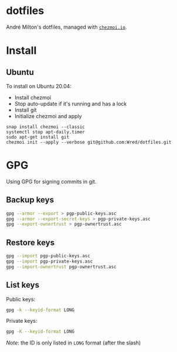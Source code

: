 # dotfiles
André Milton's dotfiles, managed with [`chezmoi.io`](https://chezmoi.io/).

# Install

## Ubuntu
To install on Ubuntu 20.04:

- Install chezmoi
- Stop auto-update if it's running and has a lock
- Install git
- Initialize chezmoi and apply

```
snap install chezmoi --classic
systemctl stop apt-daily.timer
sudo apt-get install git
chezmoi init --apply --verbose git@github.com:Wred/dotfiles.git
```


# GPG

Using GPG for signing commits in git.

## Backup keys

```sh
gpg --armor --export > pgp-public-keys.asc
gpg --armor --export-secret-keys > pgp-private-keys.asc
gpg --export-ownertrust > pgp-ownertrust.asc
```

## Restore keys

```sh
gpg --import pgp-public-keys.asc
gpg --import pgp-private-keys.asc
gpg --import-ownertrust pgp-ownertrust.asc
```

## List keys

Public keys:
```sh
gpg -k --keyid-format LONG
```

Private keys:
```sh
gpg -K --keyid-format LONG
```

*Note*: the ID is only listed in `LONG` format (after the slash)

